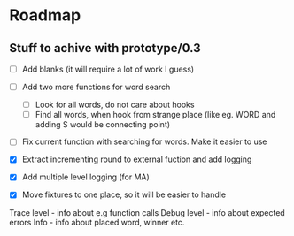 # Roadmap

## Stuff to achive with prototype/0.3

- [ ] Add blanks (it will require a lot of work I guess)
- [ ] Add two more functions for word search
  - [ ] Look for all words, do not care about hooks
  - [ ] Find all words, when hook from strange place (like eg. WORD and adding S would be connecting point)
- [ ] Fix current function with searching for words. Make it easier to use
- [x] Extract incrementing round to external fuction and add logging
- [x] Add multiple level logging (for MA)
- [X] Move fixtures to one place, so it will be easier to handle


Trace level - info about e.g function calls
Debug level - info about expected errors
Info - info about placed word, winner etc.